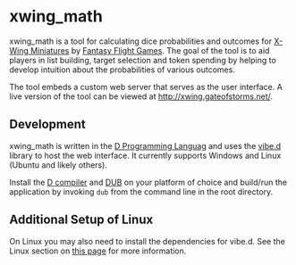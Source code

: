 # xwing_math
xwing_math is a tool for calculating dice probabilities and outcomes for
[X-Wing Miniatures](https://www.fantasyflightgames.com/en/products/x-wing/) by
[Fantasy Flight Games](https://www.fantasyflightgames.com/). The goal of the tool is to aid players in
list building, target selection and token spending by helping to develop intuition about the probabilities
of various outcomes.

The tool embeds a custom web server that serves as the user interface. A live version of the tool can be
viewed at http://xwing.gateofstorms.net/.

Development
-----------
xwing_math is written in the [D Programming Languag](https://dlang.org/) and uses the [vibe.d](http://vibed.org/)
library to host the web interface. It currently supports Windows and Linux (Ubuntu and likely others).

Install the [D compiler](https://dlang.org/download.html) and [DUB](http://code.dlang.org/download) on your platform
of choice and build/run the application by invoking `dub` from the command line in the root directory.

Additional Setup of Linux
-------------------------
On Linux you may also need to install the dependencies for vibe.d. See the Linux section on
[this page](https://github.com/vibe-d/vibe.d) for more information.
